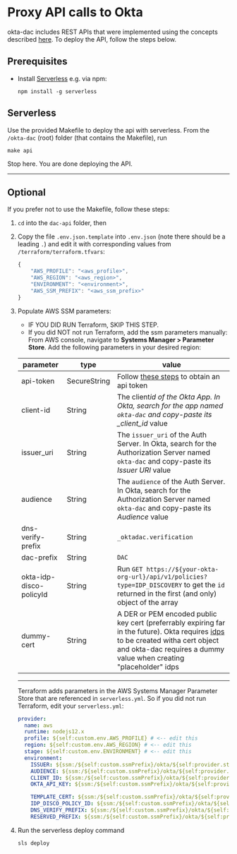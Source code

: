 <!-- @format -->

# Proxy API calls to Okta

okta-dac includes REST APIs that were implemented using the concepts described [here](https://docs.idp.rocks/guide/api-design.html). To deploy the API, follow the steps below.

## Prerequisites

- Install [Serverless](https://www.serverless.com/framework/docs/getting-started/)
  e.g. via npm:
  ```
  npm install -g serverless
  ```

## Serverless

Use the provided Makefile to deploy the api with serverless. From the `/okta-dac` (root) folder (that contains the Makefile), run

```
make api
```

Stop here. You are done deploying the API.

---

## Optional

If you prefer not to use the Makefile, follow these steps:

1. `cd` into the `dac-api` folder, then
2. Copy the file `.env.json.template` into `.env.json` (note there should be a leading `.`) and edit it with corresponding values from `/terraform/terraform.tfvars`:
   ```js
   {
       "AWS_PROFILE": "<aws_profile>",
       "AWS_REGION": "<aws_region>",
       "ENVIRONMENT": "<environment>",
       "AWS_SSM_PREFIX": "<aws_ssm_prefix>"
   }
   ```
3. Populate AWS SSM parameters: <a id="populate-aws-ssm-parameters"></a>

   - IF YOU DID RUN Terraform, SKIP THIS STEP.
   - If you did NOT not run Terraform, add the ssm parameters manually: From AWS console, navigate to **Systems Manager > Parameter Store**. Add the following parameters in your desired region:

   | parameter               | type         | value                                                                                                                                                                                                                                                         |
   | ----------------------- | ------------ | ------------------------------------------------------------------------------------------------------------------------------------------------------------------------------------------------------------------------------------------------------------- |
   | api-token               | SecureString | Follow [these steps](https://docs.idp.rocks/setup/#enable-programmatic-access-to-okta) to obtain an api token                                                                                                                                                 |
   | client-id               | String       | The client*id of the Okta App. In Okta, search for the app named `okta-dac` and copy-paste its \_client_id* value                                                                                                                                             |
   | issuer_uri              | String       | The `issuer_uri` of the Auth Server. In Okta, search for the Authorization Server named `okta-dac` and copy-paste its _Issuer URI_ value                                                                                                                      |
   | audience                | String       | The `audience` of the Auth Server. In Okta, search for the Authorization Server named `okta-dac` and copy-paste its _Audience_ value                                                                                                                          |
   | dns-verify-prefix       | String       | `_oktadac.verification`                                                                                                                                                                                                                                       |
   | dac-prefix              | String       | `DAC`                                                                                                                                                                                                                                                         |
   | okta-idp-disco-policyId | String       | Run `GET https://${your-okta-org-url}/api/v1/policies?type=IDP_DISCOVERY` to get the `id` returned in the first (and only) object of the array                                                                                                                |
   | dummy-cert              | String       | A DER or PEM encoded public key cert (preferrably expiring far in the future). Okta requires [idps](https://developer.okta.com/docs/reference/api/idps/) to be created witha cert object and okta-dac requires a dummy value when creating "placeholder" idps |

   ***

   Terraform adds parameters in the AWS Systems Manager Parameter Store that are referenced in `serverless.yml`. So if you did not run Terraform, edit your `serverless.yml`:

   ```yml
   provider:
     name: aws
     runtime: nodejs12.x
     profile: ${self:custom.env.AWS_PROFILE} # <-- edit this
     region: ${self:custom.env.AWS_REGION} # <-- edit this
     stage: ${self:custom.env.ENVIRONMENT} # <-- edit this
     environment:
       ISSUER: ${ssm:/${self:custom.ssmPrefix}/okta/${self:provider.stage}/issuer-uri} # <-- edit this
       AUDIENCE: ${ssm:/${self:custom.ssmPrefix}/okta/${self:provider.stage}/audience} # <-- edit this
       CLIENT_ID: ${ssm:/${self:custom.ssmPrefix}/okta/${self:provider.stage}/client-id} # <-- edit this
       OKTA_API_KEY: ${ssm:/${self:custom.ssmPrefix}/okta/${self:provider.stage}/api-token~true} # <-- edit this

       TEMPLATE_CERT: ${ssm:/${self:custom.ssmPrefix}/okta/${self:provider.stage}/dummy-cert} # <-- edit this
       IDP_DISCO_POLICY_ID: ${ssm:/${self:custom.ssmPrefix}/okta/${self:provider.stage}/okta-idp-disco-policyId} # <-- edit this
       DNS_VERIFY_PREFIX: ${ssm:/${self:custom.ssmPrefix}/okta/${self:provider.stage}/dns-verify-prefix} # <-- edit this
       RESERVED_PREFIX: ${ssm:/${self:custom.ssmPrefix}/okta/${self:provider.stage}/dac-prefix} # <-- edit this
   ```

4. Run the serverless deploy command
   ```
   sls deploy
   ```
